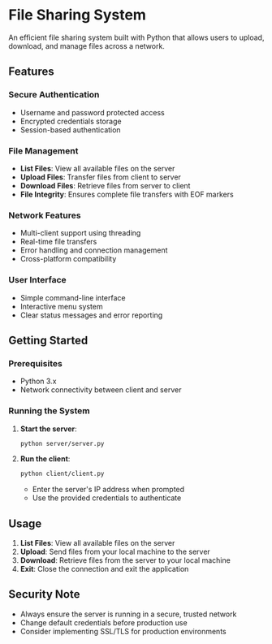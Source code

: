 # File Sharing System

An efficient file sharing system built with Python that allows users to upload, download, and manage files across a network.

## Features

### Secure Authentication
- Username and password protected access
- Encrypted credentials storage
- Session-based authentication

### File Management
- **List Files**: View all available files on the server
- **Upload Files**: Transfer files from client to server
- **Download Files**: Retrieve files from server to client
- **File Integrity**: Ensures complete file transfers with EOF markers

### Network Features
- Multi-client support using threading
- Real-time file transfers
- Error handling and connection management
- Cross-platform compatibility

### User Interface
- Simple command-line interface
- Interactive menu system
- Clear status messages and error reporting

## Getting Started

### Prerequisites
- Python 3.x
- Network connectivity between client and server

### Running the System
1. **Start the server**:
   ```bash or cmd
   python server/server.py
   ```

2. **Run the client**:
   ```bash or cmd
   python client/client.py
   ```
   - Enter the server's IP address when prompted
   - Use the provided credentials to authenticate

## Usage
1. **List Files**: View all available files on the server
2. **Upload**: Send files from your local machine to the server
3. **Download**: Retrieve files from the server to your local machine
4. **Exit**: Close the connection and exit the application

## Security Note
- Always ensure the server is running in a secure, trusted network
- Change default credentials before production use
- Consider implementing SSL/TLS for production environments
